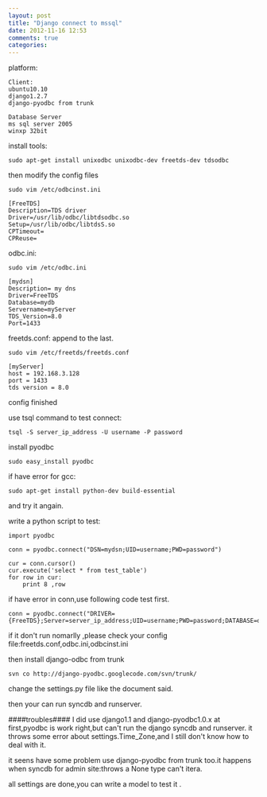 ```yaml
---
layout: post
title: "Django connect to mssql"
date: 2012-11-16 12:53
comments: true
categories: 
---
```


platform:

	Client:
	ubuntu10.10
	django1.2.7
	django-pyodbc from trunk
	
	Database Server
	ms sql server 2005
	winxp 32bit
	
install tools:
	
	sudo apt-get install unixodbc unixodbc-dev freetds-dev tdsodbc

then modify the config files

	sudo vim /etc/odbcinst.ini
	
	[FreeTDS]
	Description=TDS driver
	Driver=/usr/lib/odbc/libtdsodbc.so
	Setup=/usr/lib/odbc/libtdsS.so
	CPTimeout=
	CPReuse=

odbc.ini:

	sudo vim /etc/odbc.ini 	
	
	[mydsn]
	Description= my dns
	Driver=FreeTDS
	Database=mydb
	Servername=myServer
	TDS_Version=8.0
	Port=1433

freetds.conf:
append to the last.
	
	sudo vim /etc/freetds/freetds.conf

	[myServer]
	host = 192.168.3.128
	port = 1433
	tds version = 8.0
	
config finished

use tsql command to test connect:
	
	tsql -S server_ip_address -U username -P password
		
install pyodbc

	sudo easy_install pyodbc

if have error for gcc:

	sudo apt-get install python-dev build-essential

and try it angain.

write a python script to test:

	import pyodbc

	conn = pyodbc.connect("DSN=mydsn;UID=username;PWD=password")

	cur = conn.cursor()
	cur.execute('select * from test_table')
	for row in cur:
    	print 8 ,row
if have error in conn,use following code test first.

	conn = pyodbc.connect("DRIVER={FreeTDS};Server=server_ip_address;UID=username;PWD=password;DATABASE=dbname")

if it don't run nomarlly ,please check your config file:freetds.conf,odbc.ini,odbcinst.ini

then install django-odbc from trunk
	
	svn co http://django-pyodbc.googlecode.com/svn/trunk/
	
change the settings.py file like the document said.

then your can run syncdb and runserver.

####troubles####
I did use django1.1 and django-pyodbc1.0.x at first,pyodbc is work right,but can't run the django syncdb and runserver.
it throws some error about settings.Time_Zone,and I still don't know how to deal with it.

it seens have some problem use django-pyodbc from trunk too.it happens when syncdb for admin site:throws a None type can't itera.

all settings are done,you can write a model to test it .

